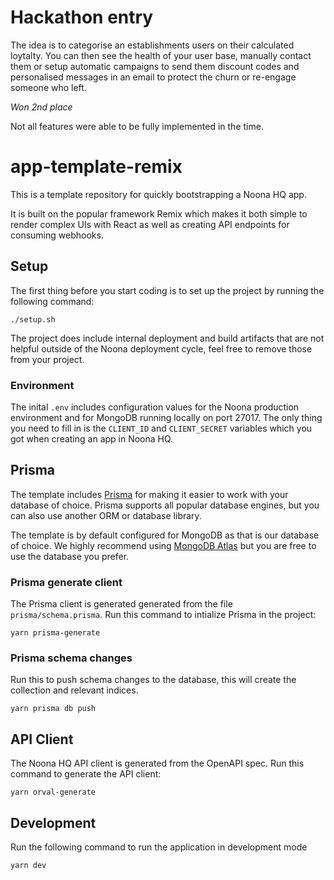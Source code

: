 # Hackathon entry
The idea is to categorise an establishments users on their calculated loytalty.
You can then see the health of your user base, manually contact them or setup automatic campaigns to send them discount codes and personalised messages in an email to protect the churn or re-engage someone who left.

*Won 2nd place*

Not all features were able to be fully implemented in the time.


# app-template-remix

This is a template repository for quickly bootstrapping a Noona HQ app.

It is built on the popular framework Remix which makes it both simple to render complex UIs with React as well as creating API endpoints for consuming webhooks.

## Setup

The first thing before you start coding is to set up the project by running the following command:

    ./setup.sh

The project does include internal deployment and build artifacts that are not helpful outside of the Noona deployment cycle, feel free to remove those from your project.

### Environment

The inital `.env` includes configuration values for the Noona production environment and for MongoDB running locally on port 27017. The only thing you need to fill in is the `CLIENT_ID` and `CLIENT_SECRET` variables which you got when creating an app in Noona HQ.

## Prisma

The template includes [Prisma](https://www.prisma.io/) for making it easier to work with your database of choice. Prisma supports all popular database engines, but you can also use another ORM or database library.

The template is by default configured for MongoDB as that is our database of choice. We highly recommend using [MongoDB Atlas](https://www.mongodb.com/atlas/database) but you are free to use the database you prefer.

### Prisma generate client

The Prisma client is generated generated from the file `prisma/schema.prisma`. Run this command to intialize Prisma in the project:

    yarn prisma-generate

### Prisma schema changes

Run this to push schema changes to the database, this will create the collection and relevant indices.

    yarn prisma db push

## API Client

The Noona HQ API client is generated from the OpenAPI spec. Run this command to generate the API client:

    yarn orval-generate

## Development

Run the following command to run the application in development mode

    yarn dev
